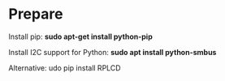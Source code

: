 # Prepare

Install pip: **sudo apt-get install python-pip**

Install I2C support for Python: **sudo apt install python-smbus**

Alternative: udo pip install RPLCD
